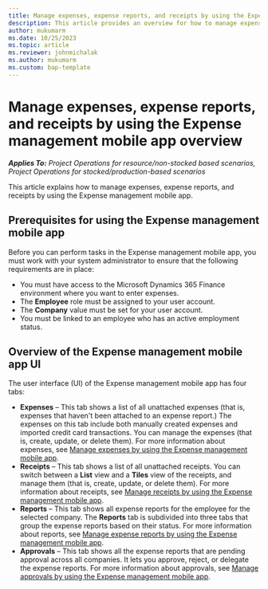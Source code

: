```yaml
---
title: Manage expenses, expense reports, and receipts by using the Expense management mobile app overview
description: This article provides an overview for how to manage expenses, expense reports, and receipts by using the Expense management mobile app.
author: mukumarm
ms.date: 10/25/2023
ms.topic: article
ms.reviewer: johnmichalak
ms.author: mukumarm
ms.custom: bap-template
---
```


# Manage expenses, expense reports, and receipts by using the Expense management mobile app overview

_**Applies To:** Project Operations for resource/non-stocked based scenarios, Project Operations for stocked/production-based scenarios_

This article explains how to manage expenses, expense reports, and receipts by using the Expense management mobile app.

## Prerequisites for using the Expense management mobile app

Before you can perform tasks in the Expense management mobile app, you must work with your system administrator to ensure that the following requirements are in place:

* You must have access to the Microsoft Dynamics 365 Finance environment where you want to enter expenses.
* The **Employee** role must be assigned to your user account.
* The **Company** value must be set for your user account.
* You must be linked to an employee who has an active employment status.

## Overview of the Expense management mobile app UI

The user interface (UI) of the Expense management mobile app has four tabs:

* **Expenses** – This tab shows a list of all unattached expenses (that is, expenses that haven't been attached to an expense report.) The expenses on this tab include both manually created expenses and imported credit card transactions. You can manage the expenses (that is, create, update, or delete them). For more information about expenses, see [Manage expenses by using the Expense management mobile app](mobile-app-manage-expenses.md).
* **Receipts** – This tab shows a list of all unattached receipts. You can switch between a **List** view and a **Tiles** view of the receipts, and manage them (that is, create, update, or delete them). For more information about receipts, see [Manage receipts by using the Expense management mobile app](mobile-app-manage-receipts.md).
* **Reports** – This tab shows all expense reports for the employee for the selected company. The **Reports** tab is subdivided into three tabs that group the expense reports based on their status. For more information about reports, see [Manage expense reports by using the Expense management mobile app](mobile-app-manage-expense-reports.md).
* **Approvals** – This tab shows all the expense reports that are pending approval across all companies. It lets you approve, reject, or delegate the expense reports. For more information about approvals, see [Manage approvals by using the Expense management mobile app](mobile-app-manage-approvals.md).
